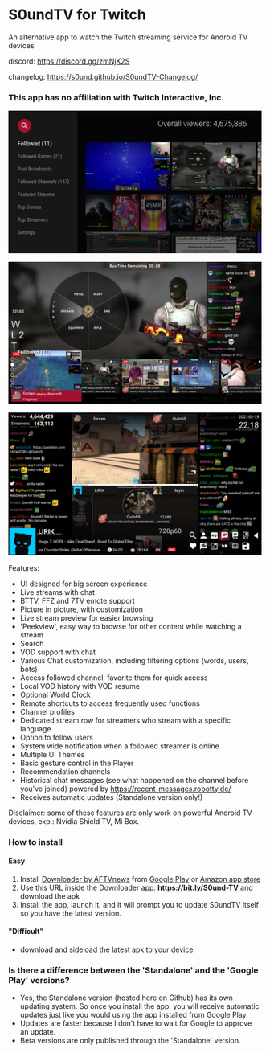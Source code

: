 # S0undTV for Twitch

An alternative app to watch the Twitch streaming service for Android TV devices

discord: https://discord.gg/zmNjK2S 

changelog: https://s0und.github.io/S0undTV-Changelog/

### **This app has no affiliation with Twitch Interactive, Inc.**


![](images/image1.jpg?raw=true)

![](images/image2.jpg?raw=true)

![](images/image3.jpg?raw=true)

Features:

- UI designed for big screen experience
- Live streams with chat
- BTTV, FFZ and 7TV emote support
- Picture in picture, with customization
- Live stream preview for easier browsing
- 'Peekview', easy way to browse for other content while watching a stream
- Search
- VOD support with chat
- Various Chat customization, including filtering options (words, users, bots)
- Access followed channel, favorite them for quick access
- Local VOD history with VOD resume
- Optional World Clock 
- Remote shortcuts to access frequently used functions
- Channel profiles
- Dedicated stream row for streamers who stream with a specific language
- Option to follow users
- System wide notification when a followed streamer is online
- Multiple UI Themes
- Basic gesture control in the Player
- Recommendation channels 
- Historical chat messages (see what happened on the channel before you've joined) powered by https://recent-messages.robotty.de/
- Receives automatic updates (Standalone version only!)

Disclaimer: some of these features are only work on powerful Android TV devices, exp.: Nvidia Shield TV, Mi Box.

### How to install
#### Easy

1. Install [Downloader by AFTVnews](https://www.aftvnews.com/downloader/) from [Google Play](https://play.google.com/store/apps/details?id=com.esaba.downloader) or [Amazon app store](https://www.amazon.co.uk/dp/B01N0BP507)
2. Use this URL inside the Downloader app: **https://bit.ly/S0und-TV** and download the apk
3. Install the app, launch it, and it will prompt you to update S0undTV itself so you have the latest version. 

#### "Difficult" 
- download and sideload the latest apk to your device


### Is there a difference between the 'Standalone' and the 'Google Play' versions?
- Yes, the Standalone version (hosted here on Github) has its own updating system. So once you install the app, you will receive automatic updates just like you would using the app installed from Google Play.
- Updates are faster because I don't have to wait for Google to approve an update.
- Beta versions are only published through the 'Standalone' version.
